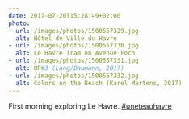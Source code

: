 ```yaml
---
date: 2017-07-20T15:28:49+02:00
photo:
- url: /images/photos/1500557329.jpg
  alt: Hôtel de Ville du Havre
- url: /images/photos/1500557330.jpg
  alt: Le Havre Tram on Avenue Foch
- url: /images/photos/1500557331.jpg
  alt: UP#3 (Lang/Baumann, 2017)
- url: /images/photos/1500557332.jpg
  alt: Colors on the Beach (Karel Martens, 2017)
---
```

First morning exploring Le Havre. [#uneteauhavre](https://twitter.com/hashtag/uneteauhavre)

